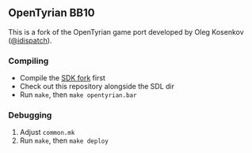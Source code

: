## OpenTyrian BB10

This is a fork of the OpenTyrian game port developed by Oleg Kosenkov ([@idispatch](https://github.com/idispatch)).

### Compiling

* Compile the [SDK fork](https://github.com/idispatch/SDL) first
* Check out this repository alongside the SDL dir
* Run `make`, then `make opentyrian.bar`

### Debugging

1. Adjust `common.mk`
2. Run `make`, then `make deploy`
